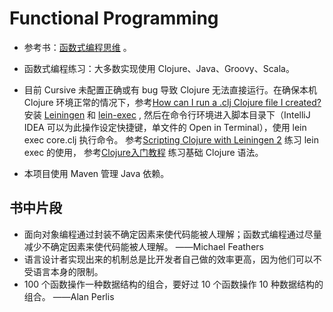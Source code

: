 # Functional Programming

* 参考书：[函数式编程思维](https://book.douban.com/subject/26587213/) 。

* 函数式编程练习：大多数实现使用 Clojure、Java、Groovy、Scala。 

* 目前 Cursive 未配置正确或有 bug 导致 Clojure 无法直接运行。在确保本机 Clojure 环境正常的情况下，参考[How can I run a .clj Clojure file I created?](https://stackoverflow.com/a/18525059) 安装 [Leiningen](https://github.com/technomancy/leiningen) 和 [lein-exec](https://github.com/kumarshantanu/lein-exec) , 然后在命令行环境进入脚本目录下（IntelliJ IDEA 可以为此操作设定快捷键，单文件的 Open in Terminal），使用 lein exec core.clj 执行命令。 参考[Scripting Clojure with Leiningen 2](http://charsequence.blogspot.com/2012/04/scripting-clojure-with-leiningen-2.html) 练习 lein exec 的使用， 参考[Clojure入门教程](https://wizardforcel.gitbooks.io/clojure-fpftj/content/) 练习基础 Clojure 语法。

* 本项目使用 Maven 管理 Java 依赖。

## 书中片段

* 面向对象编程通过封装不确定因素来使代码能被人理解；函数式编程通过尽量减少不确定因素来使代码能被人理解。  ——Michael Feathers
* 语言设计者实现出来的机制总是比开发者自己做的效率更高，因为他们可以不受语言本身的限制。
* 100 个函数操作一种数据结构的组合，要好过 10 个函数操作 10 种数据结构的组合。  ——Alan Perlis
 